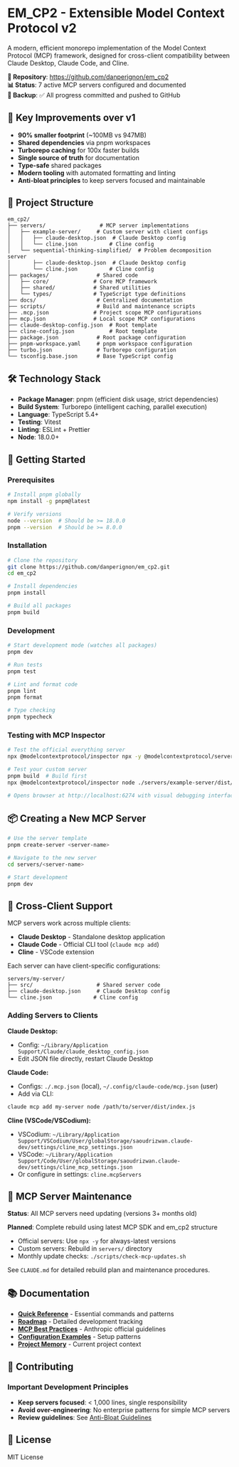 # EM_CP2 - Extensible Model Context Protocol v2

A modern, efficient monorepo implementation of the Model Context Protocol (MCP) framework, designed for cross-client compatibility between Claude Desktop, Claude Code, and Cline.

**🌟 Repository**: https://github.com/danperignon/em_cp2  
**📊 Status**: 7 active MCP servers configured and documented  
**💾 Backup**: ✅ All progress committed and pushed to GitHub

## 🚀 Key Improvements over v1

- **90% smaller footprint** (~100MB vs 947MB)
- **Shared dependencies** via pnpm workspaces
- **Turborepo caching** for 100x faster builds
- **Single source of truth** for documentation
- **Type-safe** shared packages
- **Modern tooling** with automated formatting and linting
- **Anti-bloat principles** to keep servers focused and maintainable

## 📁 Project Structure

```
em_cp2/
├── servers/                 # MCP server implementations
│   ├── example-server/     # Custom server with client configs
│   │   ├── claude-desktop.json  # Claude Desktop config
│   │   └── cline.json          # Cline config
│   └── sequential-thinking-simplified/  # Problem decomposition server
│       ├── claude-desktop.json  # Claude Desktop config
│       └── cline.json          # Cline config
├── packages/               # Shared code
│   ├── core/              # Core MCP framework
│   ├── shared/            # Shared utilities
│   └── types/             # TypeScript type definitions
├── docs/                   # Centralized documentation
├── scripts/                # Build and maintenance scripts
├── .mcp.json              # Project scope MCP configurations
├── mcp.json               # Local scope MCP configurations
├── claude-desktop-config.json  # Root template
├── cline-config.json           # Root template
├── package.json            # Root package configuration
├── pnpm-workspace.yaml     # pnpm workspace configuration
├── turbo.json              # Turborepo configuration
└── tsconfig.base.json      # Base TypeScript config
```

## 🛠️ Technology Stack

- **Package Manager**: pnpm (efficient disk usage, strict dependencies)
- **Build System**: Turborepo (intelligent caching, parallel execution)
- **Language**: TypeScript 5.4+
- **Testing**: Vitest
- **Linting**: ESLint + Prettier
- **Node**: 18.0.0+

## 🚦 Getting Started

### Prerequisites

```bash
# Install pnpm globally
npm install -g pnpm@latest

# Verify versions
node --version  # Should be >= 18.0.0
pnpm --version  # Should be >= 8.0.0
```

### Installation

```bash
# Clone the repository
git clone https://github.com/danperignon/em_cp2.git
cd em_cp2

# Install dependencies
pnpm install

# Build all packages
pnpm build
```

### Development

```bash
# Start development mode (watches all packages)
pnpm dev

# Run tests
pnpm test

# Lint and format code
pnpm lint
pnpm format

# Type checking
pnpm typecheck
```

### Testing with MCP Inspector

```bash
# Test the official everything server
npx @modelcontextprotocol/inspector npx -y @modelcontextprotocol/server-everything stdio

# Test your custom server
pnpm build  # Build first
npx @modelcontextprotocol/inspector node ./servers/example-server/dist/index.js

# Opens browser at http://localhost:6274 with visual debugging interface
```

## 📦 Creating a New MCP Server

```bash
# Use the server template
pnpm create-server <server-name>

# Navigate to the new server
cd servers/<server-name>

# Start development
pnpm dev
```

## 🔧 Cross-Client Support

MCP servers work across multiple clients:
- **Claude Desktop** - Standalone desktop application
- **Claude Code** - Official CLI tool (`claude mcp add`)
- **Cline** - VSCode extension

Each server can have client-specific configurations:

```
servers/my-server/
├── src/                    # Shared server code
├── claude-desktop.json     # Claude Desktop config
└── cline.json             # Cline config
```

### Adding Servers to Clients

**Claude Desktop:**
- Config: `~/Library/Application Support/Claude/claude_desktop_config.json`
- Edit JSON file directly, restart Claude Desktop

**Claude Code:**
- Configs: `./.mcp.json` (local), `~/.config/claude-code/mcp.json` (user)
- Add via CLI:
```bash
claude mcp add my-server node /path/to/server/dist/index.js
```

**Cline (VSCode/VSCodium):**
- VSCodium: `~/Library/Application Support/VSCodium/User/globalStorage/saoudrizwan.claude-dev/settings/cline_mcp_settings.json`
- VSCode: `~/Library/Application Support/Code/User/globalStorage/saoudrizwan.claude-dev/settings/cline_mcp_settings.json`
- Or configure in settings: `cline.mcpServers`

## 🔄 MCP Server Maintenance

**Status**: All MCP servers need updating (versions 3+ months old)

**Planned**: Complete rebuild using latest MCP SDK and em_cp2 structure
- Official servers: Use `npx -y` for always-latest versions  
- Custom servers: Rebuild in `servers/` directory
- Monthly update checks: `./scripts/check-mcp-updates.sh`

See `CLAUDE.md` for detailed rebuild plan and maintenance procedures.

## 📚 Documentation

- **[Quick Reference](./docs/quick-reference.md)** - Essential commands and patterns
- **[Roadmap](./docs/roadmap.md)** - Detailed development tracking
- **[MCP Best Practices](./docs/mcp-best-practices.md)** - Anthropic official guidelines
- **[Configuration Examples](./docs/configuration-examples.md)** - Setup patterns
- **[Project Memory](./CLAUDE.md)** - Current project context

## 🤝 Contributing

### Important Development Principles
- **Keep servers focused**: < 1,000 lines, single responsibility
- **Avoid over-engineering**: No enterprise patterns for simple MCP servers
- **Review guidelines**: See [Anti-Bloat Guidelines](./docs/anti-bloat-guidelines.md)

## 📄 License

MIT License